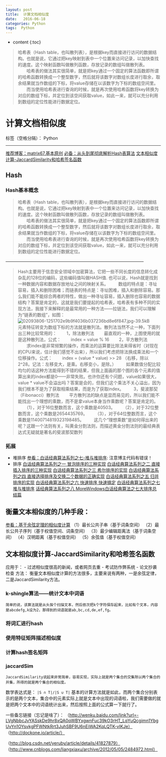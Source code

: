 ```yaml
---
layout: post
title:  计算文档相似度
date:   2016-06-18
categories: Python
tags:  Python
---
```


* content
{:toc}

>哈希表（Hash table，也叫散列表），是根据key而直接进行访问的数据结构。也就是说，它通过把key映射到表中一个位置来访问记录，以加快查找的速度。这个映射函数叫做散列函数，存放记录的数组叫做散列表。
　　哈希表的做法其实很简单，就是把key通过一个固定的算法函数即所谓的哈希函数转换成一个整型数字，然后就将该数字对数组长度进行取余，取余结果就当作数组的下标，将value存储在以该数字为下标的数组空间里。
　　而当使用哈希表进行查询的时候，就是再次使用哈希函数将key转换为对应的数组下标，并定位到该空间获取value，如此一来，就可以充分利用到数组的定位性能进行数据定位。






# 计算文档相似度

标签（空格分隔）： Python

---
[推荐博客：matrix67,基本原创](http://www.matrix67.com/)
[必备：从头到尾彻底解析Hash表算法](http://kb.cnblogs.com/page/189480/)
[文本相似度计算-JaccardSimilarity和哈希签名函数](http://blog.csdn.net/ygrx/article/details/12748857)
## Hash
### Hash基本概念
>哈希表（Hash table，也叫散列表），是根据key而直接进行访问的数据结构。也就是说，它通过把key映射到表中一个位置来访问记录，以加快查找的速度。这个映射函数叫做散列函数，存放记录的数组叫做散列表。
　　哈希表的做法其实很简单，就是把key通过一个固定的算法函数即所谓的哈希函数转换成一个整型数字，然后就将该数字对数组长度进行取余，取余结果就当作数组的下标，将value存储在以该数字为下标的数组空间里。
　　而当使用哈希表进行查询的时候，就是再次使用哈希函数将key转换为对应的数组下标，并定位到该空间获取value，如此一来，就可以充分利用到数组的定位性能进行数据定位。

————————————————————————————————
>    Hash主要用于信息安全领域中加密算法，它把一些不同长度的信息转化成杂乱的128位的编码，这些编码值叫做HASH值. 也可以说，Hash就是找到一种数据内容和数据存放地址之间的映射关系。
　　数组的特点是：寻址容易，插入和删除困难；而链表的特点是：寻址困难，插入和删除容易。那么我们能不能综合两者的特性，做出一种寻址容易，插入删除也容易的数据结构？答案是肯定的，这就是我们要提起的哈希表，哈希表有多种不同的实现方法，我接下来解释的是最常用的一种方法——拉链法，我们可以理解为“链表的数组”，如图：
　　![02093806-1251702e9b9f4036b037236bd8e6f847.jpg-39.5kB][1]
　　元素特征转变为数组下标的方法就是散列法。散列法当然不止一种，下面列出三种比较常用的：
　　1，除法散列法 
　　最直观的一种，上图使用的就是这种散列法，公式： 
　　index = value % 16 
　　2，平方散列法 
　　求index是非常频繁的操作，而乘法的运算要比除法来得省时（对现在的CPU来说，估计我们感觉不出来），所以我们考虑把除法换成乘法和一个位移操作。公式： 
　　index = (value * value) >> 28   （右移，除以2^28。记法：左移变大，是乘。右移变小，是除。）
　　如果数值分配比较均匀的话这种方法能得到不错的结果，但我上面画的那个图的各个元素的值算出来的index都是0——非常失败。也许你还有个问题，value如果很大，value * value不会溢出吗？答案是会的，但我们这个乘法不关心溢出，因为我们根本不是为了获取相乘结果，而是为了获取index。
　　3，斐波那契（Fibonacci）散列法
　　平方散列法的缺点是显而易见的，所以我们能不能找出一个理想的乘数，而不是拿value本身当作乘数呢？答案是肯定的。
　　（1），对于16位整数而言，这个乘数是40503。
　　（2），对于32位整数而言，这个乘数是2654435769。
　　（3），对于64位整数而言，这个乘数是11400714819323198485。
　　这几个“理想乘数”是如何得出来的呢？这跟一个法则有关，叫黄金分割法则，而描述黄金分割法则的最经典表达式无疑就是著名的斐波那契数列
　　
### 拓展
- 堆排序
[参看：白话经典算法系列之七-堆与堆排序](http://blog.csdn.net/morewindows/article/details/6709644/): 注意博主代码有错误！
- 排序
[白话经典算法系列之一 冒泡排序的三种实现](http://blog.csdn.net/morewindows/article/details/6657829)
[白话经典算法系列之二 直接插入排序的三种实现](http://blog.csdn.net/morewindows/article/details/6665714)
[白话经典算法系列之三 希尔排序的实现](http://blog.csdn.net/morewindows/article/details/6668714)
[白话经典算法系列之四 直接选择排序及交换二个数据的正确实现](http://blog.csdn.net/morewindows/article/details/6671824)
[白话经典算法系列之五 归并排序的实现](http://blog.csdn.net/morewindows/article/details/6678165)
[白话经典算法系列之六 快速排序 快速搞定](http://blog.csdn.net/morewindows/article/details/6684558)
[白话经典算法系列之七 堆与堆排序](http://blog.csdn.net/morewindows/article/details/6709644)
[话经典算法系列之八 MoreWindows白话经典算法之七大排序总结篇](http://blog.csdn.net/morewindows/article/details/7961256)
## 衡量文本相似度的几种手段：
[参看：基于余弦定理的相似度计算](http://www.cnblogs.com/liangxiaxu/archive/2012/05/05/2484972.html)
（1）最长公共子串（基于词条空间）
（2）最长公共子序列（基于权值空间、词条空间）
（3）最少编辑距离法（基于词条空间）
（4）汉明距离（基于权值空间）
（5）余弦值（基于权值空间）
## 文本相似度计算-JaccardSimilarity和哈希签名函数 
应用于：
    - 过滤相似度很高的新闻，或者网页去重
    - 考试防作弊系统
    - 论文抄袭检查
方法：
    衡量文本相似度计算的方法很多，主要来说有两种，一是余弦定律，二是JaccardSimilarity方法。
### k-shingle算法——统计文本中词语
    简单的说，该算法就是从头挨个扫描文本，然后依次把k个字符保存起来，比如有个文本，内容是abcdefg,k设为2，那得到的词语就是ab,bc,cd,de,ef,fg。
### 将词汇进行hash
### 使用特征矩阵描述相似度
### 计算hash签名矩阵
### jaccardSim
    JaccardSimilarity说起来非常简单，容易实现，实际上就是两个集合的交集除以两个集合的并集，所得的就是两个集合的相似度。
数学表达式是：
`|S ∩ T|/|S ∪ T|`
基本的计算方法就是如此，而两个集合分别表示的是两个文本，集合中的元素实际上就是文本中出现的词语啦，我们需要做的就是把两个文本中的词语统计出来，然后按照上面的公式算一下就行了。

一些备忘链接（忘记是啥了）：
（http://wenku.baidu.com/link?url=-LVgNbbcJvYASskDe9hr8xQA0qWBYxgwnFuc39kO3rHT_LqYuQcgimn1YbgUvYn1OYsvkgPFWNtkRrt3JuhSBF9U6nEiWA2KqLQTK-vIKJe）
（http://dockone.io/article/）

（http://blog.csdn.net/yeruby/article/details/41827879）
（http://www.cnblogs.com/liangxiaxu/archive/2012/05/05/2484972.html）


  [1]: http://static.zybuluo.com/maorongrong/9qz0wfs3rx8i6jv5qxob50jh/02093806-1251702e9b9f4036b037236bd8e6f847.jpg